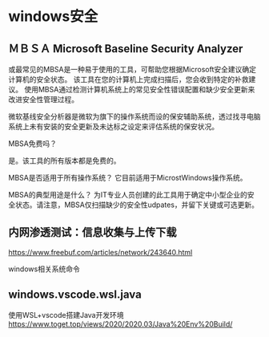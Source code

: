 # windows安全

## ＭＢＳＡ Microsoft Baseline Security Analyzer

或最常见的MBSA是一种易于使用的工具，可帮助您根据Microsoft安全建议确定计算机的安全状态。
该工具在您的计算机上完成扫描后，您会收到特定的补救建议。
使用MBSA通过检测计算机系统上的常见安全性错误配置和缺少安全更新来改进安全性管理过程。

微软基线安全分析器是微软为旗下的操作系统而设的保安辅助系统，透过找寻电脑系统上未有安装的安全更新及未达标之设定来评估系统的保安状况。

MBSA免费吗？

是。该工具的所有版本都是免费的。

MBSA是否适用于所有操作系统？
它目前适用于MicrostWindows操作系统。

MBSA的典型用途是什么？
为IT专业人员创建的此工具用于确定中小型企业的安全状态。请注意，MBSA仅扫描缺少的安全性udpates，并留下关键或可选更新。

## 内网渗透测试：信息收集与上传下载
https://www.freebuf.com/articles/network/243640.html

windows相关系统命令

## windows.vscode.wsl.java

使用WSL+vscode搭建Java开发环境
https://www.toget.top/views/2020/2020.03/Java%20Env%20Build/
